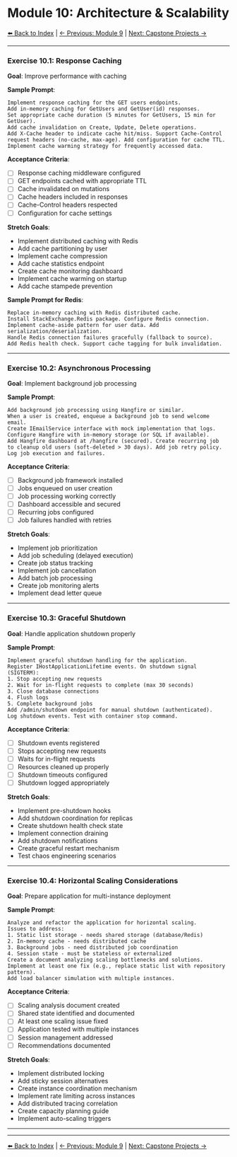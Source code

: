 # Module 10: Architecture & Scalability

[⬅️ Back to Index](README.md) | [← Previous: Module 9](module-09-tooling-automation.md) | [Next: Capstone Projects →](capstone-projects.md)

---

### Exercise 10.1: Response Caching

**Goal**: Improve performance with caching

**Sample Prompt**:
```
Implement response caching for the GET users endpoints.
Add in-memory caching for GetUsers and GetUser(id) responses.
Set appropriate cache duration (5 minutes for GetUsers, 15 min for GetUser).
Add cache invalidation on Create, Update, Delete operations.
Add X-Cache header to indicate cache hit/miss. Support Cache-Control
request headers (no-cache, max-age). Add configuration for cache TTL.
Implement cache warming strategy for frequently accessed data.
```

**Acceptance Criteria**:
- [ ] Response caching middleware configured
- [ ] GET endpoints cached with appropriate TTL
- [ ] Cache invalidated on mutations
- [ ] Cache headers included in responses
- [ ] Cache-Control headers respected
- [ ] Configuration for cache settings

**Stretch Goals**:
- Implement distributed caching with Redis
- Add cache partitioning by user
- Implement cache compression
- Add cache statistics endpoint
- Create cache monitoring dashboard
- Implement cache warming on startup
- Add cache stampede prevention

**Sample Prompt for Redis**:
```
Replace in-memory caching with Redis distributed cache.
Install StackExchange.Redis package. Configure Redis connection.
Implement cache-aside pattern for user data. Add serialization/deserialization.
Handle Redis connection failures gracefully (fallback to source).
Add Redis health check. Support cache tagging for bulk invalidation.
```

---

### Exercise 10.2: Asynchronous Processing

**Goal**: Implement background job processing

**Sample Prompt**:
```
Add background job processing using Hangfire or similar.
When a user is created, enqueue a background job to send welcome email.
Create IEmailService interface with mock implementation that logs.
Configure Hangfire with in-memory storage (or SQL if available).
Add Hangfire dashboard at /hangfire (secured). Create recurring job
to cleanup old users (soft-deleted > 30 days). Add job retry policy.
Log job execution and failures.
```

**Acceptance Criteria**:
- [ ] Background job framework installed
- [ ] Jobs enqueued on user creation
- [ ] Job processing working correctly
- [ ] Dashboard accessible and secured
- [ ] Recurring jobs configured
- [ ] Job failures handled with retries

**Stretch Goals**:
- Implement job prioritization
- Add job scheduling (delayed execution)
- Create job status tracking
- Implement job cancellation
- Add batch job processing
- Create job monitoring alerts
- Implement dead letter queue

---

### Exercise 10.3: Graceful Shutdown

**Goal**: Handle application shutdown properly

**Sample Prompt**:
```
Implement graceful shutdown handling for the application.
Register IHostApplicationLifetime events. On shutdown signal (SIGTERM):
1. Stop accepting new requests
2. Wait for in-flight requests to complete (max 30 seconds)
3. Close database connections
4. Flush logs
5. Complete background jobs
Add /admin/shutdown endpoint for manual shutdown (authenticated).
Log shutdown events. Test with container stop command.
```

**Acceptance Criteria**:
- [ ] Shutdown events registered
- [ ] Stops accepting new requests
- [ ] Waits for in-flight requests
- [ ] Resources cleaned up properly
- [ ] Shutdown timeouts configured
- [ ] Shutdown logged appropriately

**Stretch Goals**:
- Implement pre-shutdown hooks
- Add shutdown coordination for replicas
- Create shutdown health check state
- Implement connection draining
- Add shutdown notifications
- Create graceful restart mechanism
- Test chaos engineering scenarios

---

### Exercise 10.4: Horizontal Scaling Considerations

**Goal**: Prepare application for multi-instance deployment

**Sample Prompt**:
```
Analyze and refactor the application for horizontal scaling.
Issues to address:
1. Static list storage - needs shared storage (database/Redis)
2. In-memory cache - needs distributed cache
3. Background jobs - need distributed job coordination
4. Session state - must be stateless or externalized
Create a document analyzing scaling bottlenecks and solutions.
Implement at least one fix (e.g., replace static list with repository pattern).
Add load balancer simulation with multiple instances.
```

**Acceptance Criteria**:
- [ ] Scaling analysis document created
- [ ] Shared state identified and documented
- [ ] At least one scaling issue fixed
- [ ] Application tested with multiple instances
- [ ] Session management addressed
- [ ] Recommendations documented

**Stretch Goals**:
- Implement distributed locking
- Add sticky session alternatives
- Create instance coordination mechanism
- Implement rate limiting across instances
- Add distributed tracing correlation
- Create capacity planning guide
- Implement auto-scaling triggers

---

---

[⬅️ Back to Index](README.md) | [← Previous: Module 9](module-09-tooling-automation.md) | [Next: Capstone Projects →](capstone-projects.md)
